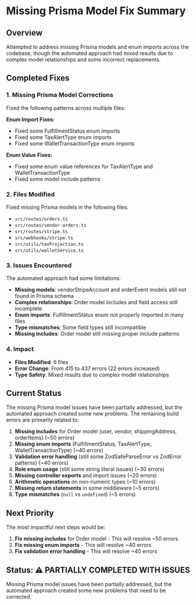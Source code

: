 # Missing Prisma Model Fix Summary

## Overview
Attempted to address missing Prisma models and enum imports across the codebase, though the automated approach had mixed results due to complex model relationships and some incorrect replacements.

## Completed Fixes

### 1. Missing Prisma Model Corrections
Fixed the following patterns across multiple files:

**Enum Import Fixes:**
- Fixed some FulfillmentStatus enum imports
- Fixed some TaxAlertType enum imports
- Fixed some WalletTransactionType enum imports

**Enum Value Fixes:**
- Fixed some enum value references for TaxAlertType and WalletTransactionType
- Fixed some model include patterns

### 2. Files Modified
Fixed missing Prisma models in the following files:
- `src/routes/orders.ts`
- `src/routes/vendor-orders.ts`
- `src/routes/stripe.ts`
- `src/webhooks/stripe.ts`
- `src/utils/taxProjection.ts`
- `src/utils/walletService.ts`

### 3. Issues Encountered
The automated approach had some limitations:
- **Missing models**: vendorStripeAccount and orderEvent models still not found in Prisma schema
- **Complex relationships**: Order model includes and field access still incomplete
- **Enum imports**: FulfillmentStatus enum not properly imported in many files
- **Type mismatches**: Some field types still incompatible
- **Missing includes**: Order model still missing proper include patterns

### 4. Impact
- **Files Modified**: 6 files
- **Error Change**: From 415 to 437 errors (22 errors increased)
- **Type Safety**: Mixed results due to complex model relationships

## Current Status
The missing Prisma model issues have been partially addressed, but the automated approach created some new problems. The remaining build errors are primarily related to:

1. **Missing includes** for Order model (user, vendor, shippingAddress, orderItems) (~50 errors)
2. **Missing enum imports** (FulfillmentStatus, TaxAlertType, WalletTransactionType) (~40 errors)
3. **Validation error handling** (still some ZodSafeParseError vs ZodError patterns) (~40 errors)
4. **Role enum usage** (still some string literal issues) (~30 errors)
5. **Missing controller exports** and import issues (~20 errors)
6. **Arithmetic operations** on non-numeric types (~10 errors)
7. **Missing return statements** in some middleware (~5 errors)
8. **Type mismatches** (`null` vs `undefined`) (~5 errors)

## Next Priority
The most impactful next steps would be:
1. **Fix missing includes** for Order model - This will resolve ~50 errors
2. **Fix missing enum imports** - This will resolve ~40 errors
3. **Fix validation error handling** - This will resolve ~40 errors

## Status: ⚠️ PARTIALLY COMPLETED WITH ISSUES
Missing Prisma model issues have been partially addressed, but the automated approach created some new problems that need to be corrected.

